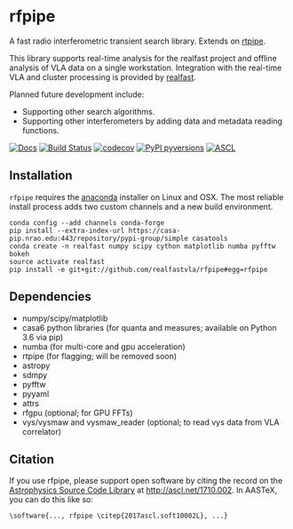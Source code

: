 # rfpipe

A fast radio interferometric transient search library. Extends on [rtpipe](http://github.com/caseyjlaw/rtpipe).

This library supports real-time analysis for the realfast project and offline analysis of VLA data on a single workstation. Integration with the real-time VLA and cluster processing is provided by [realfast](http://github.com/realfastvla/realfast).

Planned future development include:
- Supporting other search algorithms.
- Supporting other interferometers by adding data and metadata reading functions.

[![Docs](https://img.shields.io/badge/Made%20with-Sphinx-1f425f.svg)](https://realfastvla.github.io/rfpipe)
[![Build Status](https://travis-ci.org/realfastvla/rfpipe.svg?branch=master)](https://travis-ci.org/realfastvla/rfpipe)
[![codecov](https://codecov.io/gh/realfastvla/rfpipe/branch/master/graph/badge.svg)](https://codecov.io/gh/realfastvla/rfpipe)
[![PyPI pyversions](https://img.shields.io/pypi/pyversions/ansicolortags.svg)](https://pypi.python.org/pypi/rfpipe/)
[![ASCL](https://img.shields.io/badge/ascl-1710.002-blue.svg?colorB=262255)](https://ascl.net/1710.002)

## Installation

`rfpipe` requires the [anaconda](http://anaconda.com) installer on Linux and OSX. The most reliable install process adds two custom channels and a new build environment.

```
conda config --add channels conda-forge
pip install --extra-index-url https://casa-pip.nrao.edu:443/repository/pypi-group/simple casatools
conda create -n realfast numpy scipy cython matplotlib numba pyfftw bokeh
source activate realfast
pip install -e git+git://github.com/realfastvla/rfpipe#egg=rfpipe
```

## Dependencies

- numpy/scipy/matplotlib
- casa6 python libraries (for quanta and measures; available on Python 3.6 via pip)
- numba (for multi-core and gpu acceleration)
- rtpipe (for flagging; will be removed soon)
- astropy
- sdmpy
- pyfftw
- pyyaml
- attrs
- rfgpu (optional; for GPU FFTs)
- vys/vysmaw and vysmaw_reader (optional; to read vys data from VLA correlator)

## Citation
If you use rfpipe, please support open software by citing the record on the [Astrophysics Source Code Library](ascl.net) at http://ascl.net/1710.002. In AASTeX, you can do this like so:
```
\software{..., rfpipe \citep{2017ascl.soft10002L}, ...}
```
